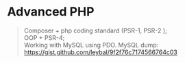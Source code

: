 # Advanced PHP
> Composer + php coding standard (PSR-1, PSR-2  );<br/>
> OOP + PSR-4;<br/>
> Working with MySQL using PDO. MySQL dump: <a href="https://gist.github.com/leybal/9f2f76c7174566764c03">https://gist.github.com/leybal/9f2f76c7174566764c03</a><br/>

